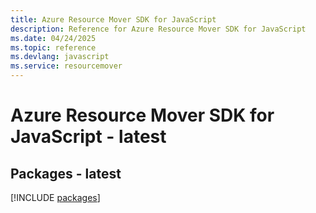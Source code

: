 ```yaml
---
title: Azure Resource Mover SDK for JavaScript
description: Reference for Azure Resource Mover SDK for JavaScript
ms.date: 04/24/2025
ms.topic: reference
ms.devlang: javascript
ms.service: resourcemover
---
```

# Azure Resource Mover SDK for JavaScript - latest
## Packages - latest
[!INCLUDE [packages](resource-mover-index.md)]